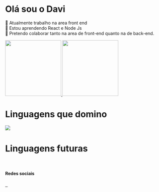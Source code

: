 <h1>Olá sou o Davi</h1>

🔭 Atualmente trabalho na area front end <br>
🌱 Estou aprendendo React e Node Js <br>
👯 Pretendo colaborar tanto na area de front-end quanto na de back-end. <br>

<div> 
  <a href="https://github.com/daviprog13">
   <img height="180" src="https://github-readme-stats.vercel.app/api?username=daviprog13&show_icons=true&theme=dark">
 <img height="180" src="https://github-readme-stats.vercel.app/api/top-langs/?username=daviprog13&layout=compact&langs_count=16&theme=dracula" alt="">
  </a>
</div>
<div>
  <h1>Linguagens que domino</h1>
   <img src="https://icongr.am/devicon/html5-original-wordmark.svg?size=86&color=currentColor">
  <img src="https://icongr.am/devicon/css3-original-wordmark.svg?size=86&color=currentColor" alt="">
  <img src="https://icongr.am/devicon/javascript-original.svg?size=86&color=currentColor" alt="">
   <img src="https://icongr.am/devicon/sass-original.svg?size=86&color=currentColor" alt="">
  <img src="https://icongr.am/devicon/react-original.svg?size=86&color=currentColor" alt="">
   <img src="https://icongr.am/devicon/typescript-original.svg?size=86&color=currentColor" alt="">
</div>
<div>
  <h1>Linguagens futuras</h1> 
 <img src="https://icongr.am/devicon/nodejs-original.svg?size=86&color=currentColor" alt="">
 <img src="https://icongr.am/devicon/mysql-original-wordmark.svg?size=86&color=currentColor" alt="">
</div>
<div>
  <h4>Redes sociais</h4>
<a href="https://www.linkedin.com/in/davi-luiz-38154a192/" target="_blank">
  <img src="https://img.shields.io/badge/LinkedIn-0077B5?style=for-the-badge&logo=linkedin&logoColor=white" alt="">
</a>
 <a href="mailto:daviprog13@gmail.com" target="_blank">
   <img src="https://img.shields.io/badge/Gmail-D14836?style=for-the-badge&logo=gmail&logoColor=white" alt="">
 </a>
 <a href="https://api.whatsapp.com/send?phone=5511973388115" target="_blank">
   <img src="https://img.shields.io/badge/WhatsApp-25D366?style=for-the-badge&logo=whatsapp&logoColor=white" alt="">
 </a>
</div>

